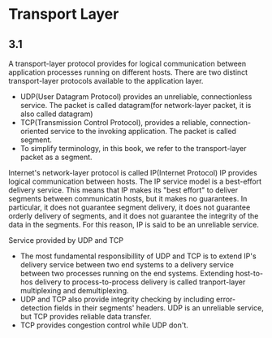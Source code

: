 # Transport Layer
## 3.1
A transport-layer protocol provides for logical communication between application processes running on different hosts.
There are two  distinct transport-layer protocols available to the application layer.

* UDP(User Datagram Protocol) provides an unreliable, connectionless service. The packet is called datagram(for network-layer packet, it is also called  datagram)
* TCP(Transmission Control Protocol), provides a reliable, connection-oriented service to the invoking application. The packet is called segment.
* To simplify terminology, in this book, we refer to the transport-layer packet as a segment.

Internet's network-layer protocol is called  IP(Internet Protocol)
IP provides logical communication between hosts. The IP service model is a best-effort delivery service. This means that IP makes its "best effort" to deliver segments between communicatin hosts, but it makes no guarantees. In particular, it does not guarantee segment delivery, it does not guarantee orderly delivery of segments, and it does not guarantee the integrity of the data in the segments.
For this reason, IP is said to be an unreliable service.

Service provided by UDP and TCP
* The most fundamental responsibillity of UDP and TCP is to extend IP's delivery service between two end systems to a delivery service between two processes running on the end systems. Extending host-to-hos delivery to process-to-process delivery is called tranport-layer multiplexing and demultiplexing.
* UDP and TCP also provide integrity checking by including error-detection fields in their segments' headers. UDP is an unreliable service, but TCP provides reliable data transfer.
* TCP provides congestion control while UDP don't.

